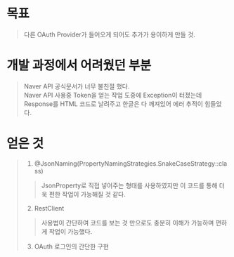 # 목표
> 다른 OAuth Provider가 들어오게 되어도 추가가 용이하게 만들 것.
 
# 개발 과정에서 어려웠던 부분
> Naver API 공식문서가 너무 불친절 했다. </br>
> Naver API 사용중 Token을 얻는 작업 도중에 Exception이 터졌는데 Response를 HTML 코드로 날려주고 한글은 다 깨져있어 에러 추적이 힘들었다.

# 얻은 것
> 1. @JsonNaming(PropertyNamingStrategies.SnakeCaseStrategy::class)
> > JsonProperty로 직접 넣어주는 형태를 사용하였지만 이 코드를 통해 더욱 편한 작업이 가능해질 것 같다.
> 2. RestClient
> > 사용법이 간단하여 코드를 보는 것 만으로도 충분히 이해가 가능하며 편하게 작업이 가능했다. 
> 3. OAuth 로그인의 간단한 구현